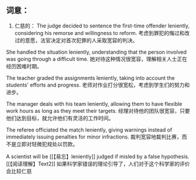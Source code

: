 ## 词意：
1. 仁慈的：
The judge decided to sentence the first-time offender leniently, considering his remorse and willingness to reform.
考虑到罪犯的悔过和改过的意愿，法官决定对首次犯罪的人采取宽容的判决。

She handled the situation leniently, understanding that the person involved was going through a difficult time.
她对待这种情况很宽容，理解相关人士正在经历困难时期。

The teacher graded the assignments leniently, taking into account the students' efforts and progress.
老师对作业打分很宽松，考虑到学生们的努力和进步。

The manager deals with his team leniently, allowing them to have flexible work hours as long as they meet their targets.
经理对待他的团队很宽容，只要他们达到目标，就允许他们有灵活的工作时间。

The referee officiated the match leniently, giving warnings instead of immediately issuing penalties for minor infractions.
裁判宽容地裁判比赛，而不是立即对轻微犯规处以罚款。

A scientist will be [[【易忘】leniently]] judged if misled by a false hypothesis.[[【阅读理解】Text2]]
如果科学家错误的理论引导了，人们对于这个科学家的评价会比较仁慈